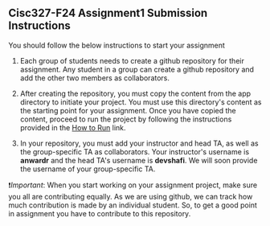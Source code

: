 ## Cisc327-F24 Assignment1 Submission Instructions

You should follow the below instructions to start your assignment 

1.  Each group of students needs to create a github repository for their assignment. Any student in a group can create a github repository and add the other two members as collaborators.

2. After creating the repository, you must copy the content from the app directory to initiate your project. You must use this directory's content as the starting point for your assignment. Once you have copied the content, proceed to run the project by following the instructions provided in the [How to Run](how-to-run.md) link.

3. In your repository, you must add your instructor and head TA, as well as the group-specific TA as collaborators. Your instructor's username is **anwardr** and the head TA's username is **devshafi**. We will soon provide the username of your group-specific TA.


 ❗*Important*: When you start working on your assignment project, make sure you all are contributing equally. As we are using github, we can track how much contribution is made by an individual student. So, to get a good point in assignment you have to contribute to this repository.





